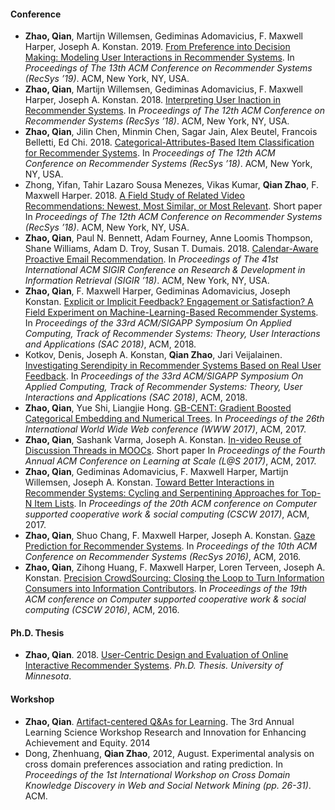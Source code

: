 
#### Conference

- **Zhao, Qian**, Martijn Willemsen, Gediminas Adomavicius, F. Maxwell Harper, Joseph A. Konstan. 2019. [From Preference into Decision Making: Modeling User Interactions in Recommender Systems](publication/zhao2019recsys.pdf). In _Proceedings of The 13th ACM Conference on Recommender Systems (RecSys ’19)_. ACM, New York, NY, USA.
- **Zhao, Qian**, Martijn Willemsen, Gediminas Adomavicius, F. Maxwell Harper, Joseph A. Konstan. 2018. [Interpreting User Inaction in Recommender Systems](publication/zhao2018recsys-a.pdf). In _Proceedings of The 12th ACM Conference on Recommender Systems (RecSys ’18)_. ACM, New York, NY, USA.
- **Zhao, Qian**, Jilin Chen, Minmin Chen, Sagar Jain, Alex Beutel, Francois Belletti, Ed Chi. 2018. [Categorical-Attributes-Based Item Classification for Recommender Systems](publication/zhao2018recsys-b.pdf). In _Proceedings of The 12th ACM Conference on Recommender Systems (RecSys ’18)_. ACM, New York, NY, USA.
- Zhong, Yifan, Tahir Lazaro Sousa Menezes, Vikas Kumar, **Qian Zhao**, F. Maxwell Harper. 2018. [A Field Study of Related Video Recommendations: Newest, Most Similar, or Most Relevant](publication/zhong2018recsys.pdf). Short paper In _Proceedings of The 12th ACM Conference on Recommender Systems (RecSys ’18)_. ACM, New York, NY, USA.
- **Zhao, Qian**, Paul N. Bennett, Adam Fourney, Anne Loomis Thompson, Shane Williams, Adam D. Troy, Susan T. Dumais. 2018. [Calendar-Aware Proactive Email Recommendation](publication/zhao2018sigir.pdf). In _Proceedings of The 41st International ACM SIGIR Conference on Research & Development in Information Retrieval (SIGIR ’18)_. ACM, New York, NY, USA.
- **Zhao, Qian**, F. Maxwell Harper, Gediminas Adomavicius, Joseph Konstan. [Explicit or Implicit Feedback? Engagement or Satisfaction? A Field Experiment on Machine-Learning-Based Recommender Systems](publication/zhao2018sac.pdf). In _Proceedings of the 33rd ACM/SIGAPP Symposium On Applied Computing, Track of Recommender Systems: Theory, User Interactions and Applications (SAC 2018)_, ACM, 2018.
- Kotkov, Denis, Joseph A. Konstan, **Qian Zhao**, Jari Veijalainen. [Investigating Serendipity in Recommender Systems Based on Real User Feedback](publication/kotkov2018sac.pdf). In _Proceedings of the 33rd ACM/SIGAPP Symposium On Applied Computing, Track of Recommender Systems: Theory, User Interactions and Applications (SAC 2018)_, ACM, 2018.
- **Zhao, Qian**, Yue Shi, Liangjie Hong. [GB-CENT: Gradient Boosted Categorical Embedding and Numerical Trees](publication/zhao2017www.pdf). In _Proceedings of the 26th International World Wide Web conference (WWW 2017)_, ACM, 2017.
- **Zhao, Qian**, Sashank Varma, Joseph A. Konstan. [In-video Reuse of Discussion Threads in MOOCs](publication/zhao2017l@s.pdf). Short paper In _Proceedings of the Fourth Annual ACM Conference on Learning at Scale (L@S 2017)_, ACM, 2017.
- **Zhao, Qian**, Gediminas Adomavicius, F. Maxwell Harper, Martijn Willemsen, Joseph A. Konstan. [Toward Better Interactions in Recommender Systems: Cycling and Serpentining Approaches for Top-N Item Lists](publication/zhao2017cscw.pdf). In _Proceedings of the 20th ACM conference on Computer supported cooperative work & social computing (CSCW 2017)_, ACM, 2017.
- **Zhao, Qian**, Shuo Chang, F. Maxwell Harper, Joseph A. Konstan. [Gaze Prediction for Recommender Systems](publication/zhao2016recsys.pdf). In _Proceedings of the 10th ACM Conference on Recommender Systems (RecSys 2016)_, ACM, 2016.
- **Zhao, Qian**, Zihong Huang, F. Maxwell Harper, Loren Terveen, Joseph A. Konstan. [Precision CrowdSourcing: Closing the Loop to Turn Information Consumers into Information Contributors](publication/zhao2016cscw.pdf). In _Proceedings of the 19th ACM conference on Computer supported cooperative work & social computing (CSCW 2016)_, ACM, 2016.

#### Ph.D. Thesis

- **Zhao, Qian**. 2018. [User-Centric Design and Evaluation of Online Interactive Recommender Systems](publication/zhao2018thesis.pdf). _Ph.D. Thesis. University of Minnesota_.

#### Workshop

- **Zhao, Qian**. [Artifact-centered Q&As for Learning](publication/zhao2014lsw.pdf). The 3rd Annual Learning Science Workshop Research and Innovation for Enhancing Achievement and Equity. 2014
- Dong, Zhenhuang, **Qian Zhao**, 2012, August. Experimental analysis on cross domain preferences association and rating prediction. In _Proceedings of the 1st International Workshop on Cross Domain Knowledge Discovery in Web and Social Network Mining (pp. 26-31)_. ACM.
